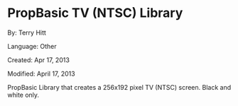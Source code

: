 # PropBasic TV (NTSC) Library

By: Terry Hitt

Language: Other

Created: Apr 17, 2013

Modified: April 17, 2013

PropBasic Library that creates a 256x192 pixel TV (NTSC) screen. Black and white only.
